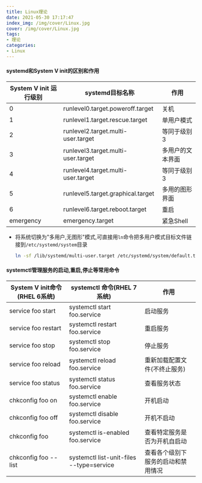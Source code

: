 ```yaml
---
title: Linux理论
date: 2021-05-30 17:17:47
index_img: /img/cover/Linux.jpg
cover: /img/cover/Linux.jpg
tags:
- 理论
categories:
- Linux
---
```


#### systemd和System V init的区别和作用

| System V init 运行级别 | systemd目标名称                    | 作用             |
| ---------------------- | ---------------------------------- | ---------------- |
| 0                      | runlevel0.target.poweroff.target   | 关机             |
| 1                      | runlevel1.target.rescue.target     | 单用户模式       |
| 2                      | runlevel2.target.multi-user.target | 等同于级别3      |
| 3                      | runlevel3.target.multi-user.target | 多用户的文本界面 |
| 4                      | runlevel4.target.multi-user.target | 等同于级别3      |
| 5                      | runlevel5.target.graphical.target  | 多用的图形界面   |
| 6                      | runlevel6.target.reboot.target     | 重启             |
| emergency              | emergency.target                   | 紧急Shell        |

* 将系统切换为"多用户,无图形"模式,可直接用`ln`命令把多用户模式目标文件链接到`/etc/systemd/system`目录

  ```sh
  ln -sf /lib/systemd/multi-user.target /etc/systemd/system/default.target
  ```

#### systemctl管理服务的启动,重启,停止等常用命令

| System V init命令(RHEL 6系统) | systemctl 命令(RHEL 7系统)               | 作用                               |
| ----------------------------- | ---------------------------------------- | ---------------------------------- |
| service foo start             | systemctl start foo.service              | 启动服务                           |
| service foo restart           | systemctl restart foo.service            | 重启服务                           |
| service foo stop              | systemctl stop foo.service               | 停止服务                           |
| service foo reload            | systemctl reload foo.service             | 重新加载配置文件(不终止服务)       |
| service foo status            | systemctl status foo.service             | 查看服务状态                       |
| chkconfig foo on              | systemctl enable foo.service             | 开机启动                           |
| chkconfig foo off             | systemctl disable foo.service            | 开机不启动                         |
| chkconfig foo                 | systemctl is-enabled foo.service         | 查看特定服务是否为开机自启动       |
| chkconfig foo --list          | systemctl list-unit-files --type=service | 查看各个级别下服务的启动和禁用情况 |

